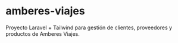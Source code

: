# amberes-viajes
Proyecto Laravel + Tailwind para gestión de clientes, proveedores y productos de Amberes Viajes.
